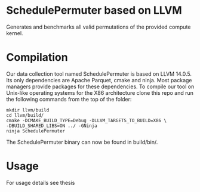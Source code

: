# SchedulePermuter based on LLVM

Generates and benchmarks all valid permutations of the provided compute kernel.

# Compilation

Our data collection tool named SchedulePermuter is based on LLVM 14.0.5. Its only dependencies
are Apache Parquet, cmake and ninja. Most package managers provide packages for these
dependencies. To compile our tool on Unix-like operating systems for the X86 architecture clone this repo 
and run the following commands from the top of the folder:

```
mkdir llvm/build
cd llvm/build/
cmake -DCMAKE_BUILD_TYPE=Debug -DLLVM_TARGETS_TO_BUILD=X86 \
-DBUILD_SHARED_LIBS=ON ../ -GNinja
ninja SchedulePermuter
```

The SchedulePermuter binary can now be found in build/bin/.

# Usage 
For usage details see thesis
